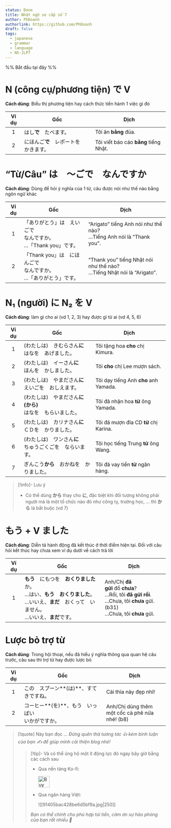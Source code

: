 ```yaml
---
status: Done
title: Nhật ngữ sơ cấp số 7
author: PhDoanh
authorlink: https://github.com/PhDoanh
draft: false
tags:
  - japanese
  - grammar
  - language
  - N5-JLPT
---
```

%% Bắt đầu tại đây %%
# N (công cụ/phương tiện) で V
**Cách dùng**: Biểu thị phương tiện hay cách thức tiến hành 1 việc gì đó

| Ví dụ | Gốc                                    | Dịch                                  |
|:-----:| -------------------------------------- | ------------------------------------- |
|   1   | はし**で**　たべます。                 | Tôi ăn **bằng** đũa.                  |
|   2   | にほんご**で**　レポートを　かきます。 | Tôi viết báo cáo **bằng** tiếng Nhật. |

# “Từ/Câu” は　～ごで　なんですか
**Cách dùng**: Dùng để hỏi ý nghĩa của 1 từ, câu được nói như thế nào bằng ngôn ngữ khác

| Ví dụ | Gốc                                              | Dịch                                                                       |
| :---: | ------------------------------------------------ | -------------------------------------------------------------------------- |
|   1   | 「ありがとう」は　えいごで　  <br>なんですか。  <br>…「Thank you」です。  | “Arigato” tiếng Anh nói như thế nào?  <br>…Tiếng Anh nói là “Thank you”.   |
|   2   | 「Thank you」は　にほんごで　  <br>なんですか。  <br>…「ありがとう」です。 | “Thank you” tiếng Nhật nói như thế nào?  <br>…Tiếng Nhật nói là “Arigato”. |

# N₁ (người) に N₂ を V
**Cách dùng**: làm gì cho ai (vd 1, 2, 3) hay được gì từ ai (vd 4, 5, 6)

| Ví dụ | Gốc                                                              | Dịch                                  |
|:-----:| ---------------------------------------------------------------- | ------------------------------------- |
|   1   | (わたしは)　きむらさん**に**　  <br>はなを　あげました。         | Tôi tặng hoa **cho** chị Kimura.      |
|   2   | (わたしは)　イーさん**に**　  <br>ほんを　かしました。           | Tôi **cho** chị Lee mượn sách.        |
|   3   | (わたしは)　やまださん**に**　  <br>えいごを　おしえます。       | Tôi dạy tiếng Anh **cho** anh Yamada. |
|   4   | (わたしは)　やまださん**に(から)**　  <br>はなを　もらいました。 | Tôi đã nhận hoa **từ** ông Yamada.    |
|   5   | (わたしは)　カリナさん**に**　  <br>ＣＤを　かりました。         | Tôi đã mượn đĩa CD **từ** chị Karina. |
|   6   | (わたしは)　ワンさん**に**　  <br>ちゅうごくごを　ならいます。   | Tôi học tiếng Trung **từ** ông Wang.  |
|   7   | ぎんこう**から**　おかねを　かりました。                         | Tôi đã vay tiền **từ** ngân hàng.     |

> [!info]- Lưu ý
> - Có thể dùng **から** thay cho **に**, đặc biệt khi đối tượng không phải người mà là một tổ chức nào đó như công ty, trường học, … thì **から** là bắt buộc (vd 7)

# もう + V ました
**Cách dùng**: Diễn tả hành động đã kết thúc ở thời điểm hiện tại. Đối với câu hỏi kết thúc hay chưa xem ví dụ dưới về cách trả lời

| Ví dụ | Gốc                                                                                                                                                     | Dịch                                                                                                                             |
|:-----:| ------------------------------------------------------------------------------------------------------------------------------------------------------- | -------------------------------------------------------------------------------------------------------------------------------- |
|   1   | **もう**　にもつを　**おくりました**か。  <br>…はい、**もう　おくりました**。  <br>…いいえ、**まだ**　おくって　いません。  <br>…いいえ、**まだ**です。 | Anh/Chị **đã gửi** đồ **chưa**?  <br>…Rồi, tôi **đã gửi rồi**.  <br>…Chưa, tôi **chưa** gửi. (b31)  <br>…Chưa, tôi **chưa** gửi. |

# Lược bỏ trợ từ
**Cách dùng**: Trong hội thoại, nếu đã hiểu ý nghĩa thông qua quan hệ câu trước, câu sau thì trợ từ hay được lược bỏ

| Ví dụ | Gốc                                                        | Dịch                                                |
|:-----:| ---------------------------------------------------------- | --------------------------------------------------- |
|   1   | この　スプーン\*\*(は)\*\*、すてきですね。                 | Cái thìa này đẹp nhỉ!                               |
|   2   | コーヒー\*\*(を)\*\*、もう　いっぱい　  <br>いかがですか。 | Anh/Chị dùng thêm  <br>một cốc cà phê nữa nhé! (b8) |

> [!quote] Này bạn đọc ...
> *Đừng quên thả tương tác 👍 kèm bình luận của bạn ✍️ để giúp mình cải thiện blog nhé!* 
> > [!tip]- Và có thể ủng hộ một ít động lực đó ngay bây giờ bằng các cách sau
> > - Qua nền tảng Ko-fi:
> > 
> >   <a href='https://ko-fi.com/M4M111S8CI' target='_blank'><img height='36' style='border:0px;height:36px;' src='https://storage.ko-fi.com/cdn/kofi3.png?v=3' border='0' alt='Buy Me a Coffee at ko-fi.com' /></a>
> > - Qua ngân hàng Việt:
> >   
> >   ![[91405bac428be6d5bf9a.jpg|250]]
> > 
> > *Bạn có thể chỉnh cho phù hợp túi tiền, cảm ơn sự hào phóng của bạn rất nhiều 🥰*